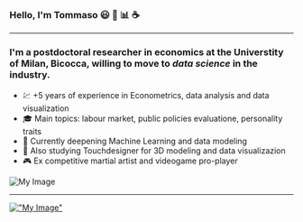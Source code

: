 ### Hello, I'm Tommaso :smiley: :rainbow: :bar_chart: :coffee:
___
### I'm a postdoctoral researcher in economics at the Universtity of Milan, Bicocca, willing to move to ***data science*** in the industry. 
* :chart: +5 years of experience in Econometrics, data analysis and data visualization 
* :mortar_board: Main topics: labour market, public policies evaluatione, personality traits 
* :milky_way: Currently deepening Machine Learning and data modeling
* :art: Also studying Touchdesigner for 3D modeling and data visualizazion 
* :video_game: Ex competitive martial artist and videogame pro-player


![My Image](https://github.com/tommella90/tommella90/blob/main/images/python.ico)

___
[!["My Image"](https://github.com/tommella90/tommella90/blob/main/images/python.ico)](https://github.com/tommella90/Tommy_Portfolio)


